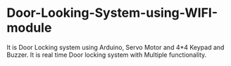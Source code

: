 # Door-Looking-System-using-WIFI-module
It is Door Locking system using Arduino, Servo Motor and  4*4 Keypad and Buzzer. It is real time Door locking system with Multiple functionality.
